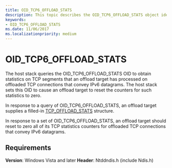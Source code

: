 ```yaml
---
title: OID_TCP6_OFFLOAD_STATS
description: This topic describes the OID_TCP6_OFFLOAD_STATS object identifier (OID).
keywords:
- OID_TCP6_OFFLOAD_STATS
ms.date: 11/06/2017
ms.localizationpriority: medium
---
```


# OID_TCP6_OFFLOAD_STATS

The host stack queries the OID_TCP6_OFFLOAD_STATS OID to obtain statistics on TCP segments that an offload target has processed on offloaded TCP connections that convey IPv6 datagrams. The host stack sets this OID to cause an offload target to reset the counters for such statistics to zero.

In response to a query of OID_TCP6_OFFLOAD_STATS, an offload target supplies a filled-in [TCP_OFFLOAD_STATS](/windows-hardware/drivers/ddi/ndischimney/ns-ndischimney-_tcp_offload_stats) structure.

In response to a set of OID_TCP6_OFFLOAD_STATS, an offload target should reset to zero all of its TCP statistics counters for offloaded TCP connections that convey IPv6 datagrams.

## Requirements

**Version**: Windows Vista and later
**Header**: Ntddndis.h (include Ndis.h)
